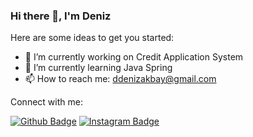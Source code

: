 ### Hi there 👋, I'm Deniz



Here are some ideas to get you started:

- 🔭 I’m currently working on Credit Application System
- 🌱 I’m currently learning Java Spring
- 📫 How to reach me: ddenizakbay@gmail.com

Connect with me:

[![Github Badge](https://img.shields.io/badge/-Github-000?style=quare&labelColor=000&logo=Github&logoColor=white&link=link)](https://github.com/denizakbay) 
[![Instagram Badge](https://img.shields.io/badge/-Instagram-C13584?style=flat-quare&labelColor=C13584&logo=instagram&logoColor=white&link=link)](https://www.instagram.com/denizakbyy/) 

